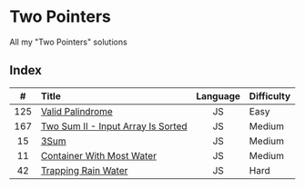 # Two Pointers

All my "Two Pointers" solutions

## Index

| **#** | **Title**                                    | **Language** | **Difficulty** |
| :---: | :------------------------------------------- | :----------: | :------------- |
|  125  | [Valid Palindrome](125.js)                   |      JS      | Easy           |
|  167  | [Two Sum II - Input Array Is Sorted](167.js) |      JS      | Medium         |
|  15   | [3Sum](15.js)                                |      JS      | Medium         |
|  11   | [Container With Most Water](11.js)           |      JS      | Medium         |
|  42   | [Trapping Rain Water](42.js)                 |      JS      | Hard           |
